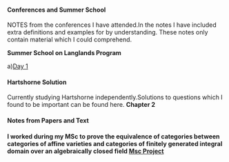 #### Conferences and Summer School
NOTES from the conferences I have attended.In the notes I have included extra definitions and examples for by understanding. These notes only contain material which I could comprehend.

**Summer School on Langlands Program**

a)[Day 1](https://sahil-karawade.github.io/2022-07-09-Summer-School-of-Langlands-Program.html)

#### Hartshorne Solution
Currently studying Hartshorne independently.Solutions to questions which I found to be important can be found here.
**Chapter 2**


#### Notes from Papers and Text
#### I worked during my MSc to prove the equivalence of categories between categories of affine varieties and categories of finitely generated integral domain over an algebraically closed field [Msc Project](https://sahil-karawade.github.io/folder/Sahil%20Karawade(203102010).pdf)
